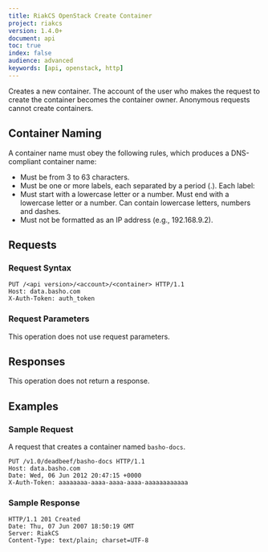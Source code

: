 ```yaml
---
title: RiakCS OpenStack Create Container
project: riakcs
version: 1.4.0+
document: api
toc: true
index: false
audience: advanced
keywords: [api, openstack, http]
---
```


Creates a new container. The account of the user who makes the request
to create the container becomes the container owner. Anonymous
requests cannot create containers.

## Container Naming

A container name must obey the following rules, which produces a
DNS-compliant container name:

* Must be from 3 to 63 characters.
* Must be one or more labels, each separated by a period (.). Each label:
* Must start with a lowercase letter or a number. Must end with a
  lowercase letter or a number. Can contain lowercase letters, numbers
  and dashes.
* Must not be formatted as an IP address (e.g., 192.168.9.2).

## Requests

### Request Syntax

```
PUT /<api version>/<account>/<container> HTTP/1.1
Host: data.basho.com
X-Auth-Token: auth_token
```

### Request Parameters

This operation does not use request parameters.

## Responses

This operation does not return a response.

## Examples

### Sample Request

A request that creates a container named `basho-docs`.

```
PUT /v1.0/deadbeef/basho-docs HTTP/1.1
Host: data.basho.com
Date: Wed, 06 Jun 2012 20:47:15 +0000
X-Auth-Token: aaaaaaaa-aaaa-aaaa-aaaa-aaaaaaaaaaaa
```

### Sample Response

```
HTTP/1.1 201 Created
Date: Thu, 07 Jun 2007 18:50:19 GMT
Server: RiakCS
Content-Type: text/plain; charset=UTF-8
```
